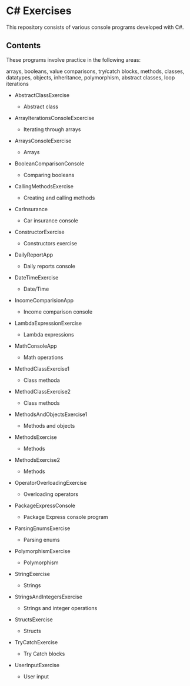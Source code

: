 # C# Exercises

This repository consists of various console programs developed with C#. 


## Contents

These programs involve practice in the following areas: 

arrays, booleans, value comparisons, try/catch blocks, methods, classes, datatypes, objects, inheritance, polymorphism, abstract classes, loop iterations


- AbstractClassExercise
   - Abstract class 
 
- ArrayIterationsConsoleExcercise
   - Iterating through arrays
 
- ArraysConsoleExercise
   -  Arrays
 
- BooleanComparisonConsole
   - Comparing booleans
 
- CallingMethodsExercise
   - Creating and calling methods 

- CarInsurance
   - Car insurance console
   
- ConstructorExercise
   - Constructors exercise
 
- DailyReportApp
   - Daily reports console
 
- DateTimeExercise
   - Date/Time 
 
- IncomeComparisionApp
   - Income comparison console 
 
- LambdaExpressionExercise
   - Lambda expressions
 
- MathConsoleApp
   - Math operations
 
- MethodClassExercise1
   - Class methoda
 
- MethodClassExercise2
   - Class methods
 
- MethodsAndObjectsExercise1
   - Methods and objects
 
- MethodsExercise
   - Methods
 
- MethodsExercise2
   - Methods
  
- OperatorOverloadingExercise
   - Overloading operators
 
- PackageExpressConsole
   - Package Express console program
 
- ParsingEnumsExercise
   - Parsing enums
 
- PolymorphismExercise
   - Polymorphism
 
- StringExercise
   - Strings
 
- StringsAndIntegersExercise
   - Strings and integer operations
 
- StructsExercise
   - Structs
   
 - TryCatchExercise
   - Try Catch blocks
   
- UserInputExercise
   - User input
